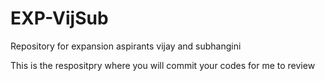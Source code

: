 # EXP-VijSub
Repository for expansion aspirants vijay and subhangini

This is the respositpry where you will commit your codes for me to review